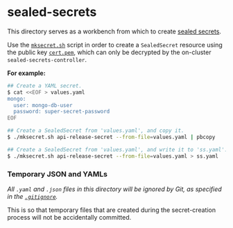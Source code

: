 # sealed-secrets

This directory serves as a workbench from which to create
[sealed secrets](https://github.com/bitnami-labs/sealed-secrets).

Use the [`mksecret.sh`](./mksecret.sh) script in order to create a
`SealedSecret` resource using the public key [`cert.pem`](./cert.pem), which can
only be decrypted by the on-cluster `sealed-secrets-controller`.

**For example:**

```bash
## Create a YAML secret.
$ cat <<EOF > values.yaml
mongo:
  user: mongo-db-user
  password: super-secret-password
EOF

## Create a SealedSecret from 'values.yaml', and copy it.
$ ./mksecret.sh api-release-secret --from-file=values.yaml | pbcopy

## Create a SealedSecret from 'values.yaml', and write it to 'ss.yaml'.
$ ./mksecret.sh api-release-secret --from-file=values.yaml > ss.yaml
```

### Temporary JSON and YAMLs

_All `.yaml` and `.json` files in this directory will be ignored by Git, as
specified in the [`.gitignore`](./.gitignore)._

This is so that temporary files that are created during the secret-creation
process will not be accidentally committed.
